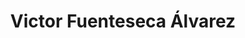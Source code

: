 ---
title: "Victor Fuenteseca Álvarez"
url: /a-feira-do-monte/victor-fuenteseca-alvarez/
shop: Kleidung
---